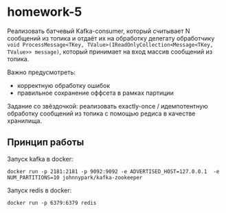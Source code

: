 # homework-5

Реализовать батчевый Kafka-consumer, который считывает N сообщений из топика и отдаёт их на обработку делегату обработчику `void ProcessMessage<TKey, TValue>(IReadOnlyCollection<Message<TKey, TValue>> message)`, который принимает на вход массив сообщений из топика.

Важно предусмотреть:
- корректную обработку ошибок
- правильное сохранение оффсета в рамках партиции


Задание со звёздочкой:
реализовать exactly-once / идемпотентную обработку сообщений из топика с помощью редиса в качестве хранилища.

## Принцип работы

Запуск kafka в docker:

`docker run -p 2181:2181 -p 9092:9092 -e ADVERTISED_HOST=127.0.0.1  -e NUM_PARTITIONS=10 johnnypark/kafka-zookeeper`

Запуск redis в docker:

`docker run -p 6379:6379 redis`
